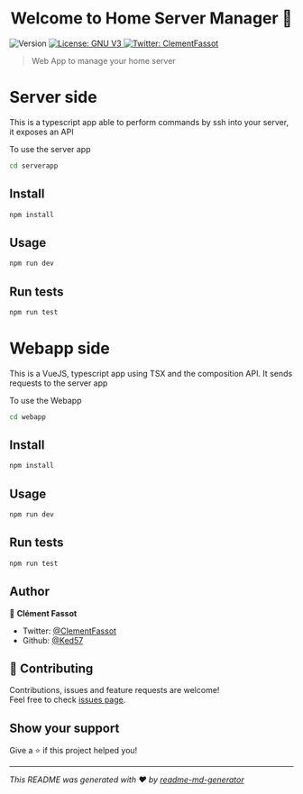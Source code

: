 <h1 align="center">Welcome to Home Server Manager 👋</h1>
<p>
  <img alt="Version" src="https://img.shields.io/badge/version-0.0.1-blue.svg?cacheSeconds=2592000" />
  <a href="#" target="_blank">
    <img alt="License: GNU V3" src="https://img.shields.io/badge/License-GNU V3-yellow.svg" />
  </a>
  <a href="https://twitter.com/ClementFassot" target="_blank">
    <img alt="Twitter: ClementFassot" src="https://img.shields.io/twitter/follow/ClementFassot.svg?style=social" />
  </a>
</p>

> Web App to manage your home server

# Server side

This is a typescript app able to perform commands by ssh into your server, it exposes an API 

To use the server app

```sh
cd serverapp
```

## Install

```sh
npm install
```

## Usage

```sh
npm run dev
```

## Run tests

```sh
npm run test
```

# Webapp side

This is a VueJS, typescript app using TSX and the composition API. It sends requests to the server app

To use the Webapp

```sh
cd webapp
```

## Install

```sh
npm install
```

## Usage

```sh
npm run dev
```

## Run tests

```sh
npm run test
```

## Author

👤 **Clément Fassot <Ked57>**

* Twitter: [@ClementFassot](https://twitter.com/ClementFassot)
* Github: [@Ked57](https://github.com/Ked57)

## 🤝 Contributing

Contributions, issues and feature requests are welcome!<br />Feel free to check [issues page](https://github.com/Ked57/hsm/issues). 

## Show your support

Give a ⭐️ if this project helped you!

***
_This README was generated with ❤️ by [readme-md-generator](https://github.com/kefranabg/readme-md-generator)_
